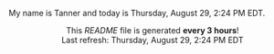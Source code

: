 My name is Tanner and today is Thursday, August 29, 2:24 PM EDT.

<p align="center">This <i>README</i> file is generated <b>every 3 hours</b>!</br>Last refresh: Thursday, August 29, 2:24 PM EDT<br /></p>
